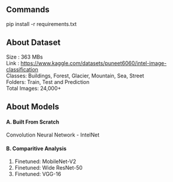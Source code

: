 ## Commands
pip install -r requirements.txt

## About Dataset 
Size : 363 MBs <br>
Link : https://www.kaggle.com/datasets/puneet6060/intel-image-classification <br>
Classes: Buildings, Forest, Glacier, Mountain, Sea, Street <br>
Folders: Train, Test and Prediction <br>
Total Images: 24,000+ <br>

## About Models
#### A. Built From Scratch 
Convolution Neural Network - IntelNet

#### B. Comparitive Analysis
1. Finetuned: MobileNet-V2
2. Finetuned: Wide ResNet-50
3. Finetuned: VGG-16 